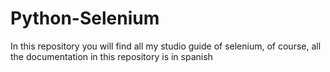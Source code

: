 # Python-Selenium

In this repository you will find all my studio guide of selenium, of course, all the documentation in this repository is in spanish